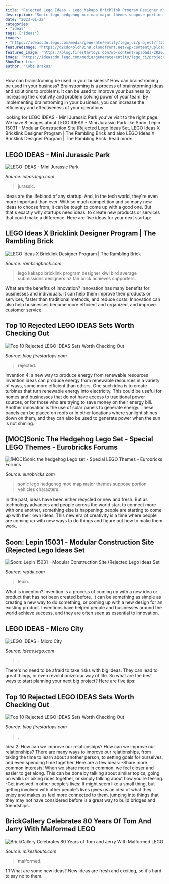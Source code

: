 ```yaml
---
title: "Rejected Lego Ideas - Lego Kakapo Bricklink Program Designer Kiwi Bird Average Submissions Designers Nz Fan Brick Achieves Supporters"
description: "Sonic lego hedgehog moc map major themes suppose portion vehicles characters"
date: "2023-01-22"
categories:
- "ideas"
tags: ["ideas"]
images:
- "https://ideascdn.lego.com/media/generate/entity/lego_ci/project/ff325d42-3000-4448-be2f-97092c6983af/resize_to_fill:250:250"
featuredImage: "https://d2cdo4blch85n8.cloudfront.net/wp-content/uploads/2020/04/LEGO-Tom-and-Jerry-Figures-by-BrickGallery-image-6-copy.jpg"
featured_image: "https://blog.firestartoys.com/wp-content/uploads/2020/05/stitch-768x253.jpg"
image: "https://ideascdn.lego.com/media/generate/entity/lego_ci/project/8d546ea0-8e44-4fe3-8d71-d6679612cbb3/1/resize:1600:900/legacy"
ShowToc: true
author: "Kobe Brakus"
---
```



How can brainstroming be used in your business?
How can brainstroming be used in your business? Brainstroming is a process of brainstorming ideas and solutions to problems. It can be used to improve your business by increasing the creativity and problem solving power of your team. By implementing brainstroming in your business, you can increase the efficiency and effectiveness of your operations.

	

		
looking for LEGO IDEAS - Mini Jurassic Park you've visit to the right page. We have 8 Images about LEGO IDEAS - Mini Jurassic Park like Soon: Lepin 15031 - Modular Construction Site (Rejected Lego Ideas Set, LEGO Ideas X Bricklink Designer Program | The Rambling Brick and also LEGO Ideas X Bricklink Designer Program | The Rambling Brick. Read more:
		
    
## LEGO IDEAS - Mini Jurassic Park

<img loading=lazy src="https://ideascdn.lego.com/media/generate/entity/lego_ci/project/ff325d42-3000-4448-be2f-97092c6983af/resize_to_fill:250:250" onerror="this.onerror=null;this.src='https://tse4.mm.bing.net/th?id=OIP.kdrj-jShZeurGut36C9HNAAAAA&amp;pid=15.1';" alt="LEGO IDEAS - Mini Jurassic Park">

_Source: ideas.lego.com_

>jurassic. 

	

Ideas are the lifeblood of any startup. And, in the tech world, they're even more important than ever. With so much competition and so many new ideas to choose from, it can be tough to come up with a good one. But that's exactly why startups need ideas: to create new products or services that could make a difference. Here are five ideas for your next startup: 

    
## LEGO Ideas X Bricklink Designer Program | The Rambling Brick

<img loading=lazy src="https://ramblingbrick.files.wordpress.com/2020/12/native-3.jpeg?w=675" onerror="this.onerror=null;this.src='https://tse4.mm.bing.net/th?id=OIP.DPrRmkDWUWwbufd1UVBtuQHaE8&amp;pid=15.1';" alt="LEGO Ideas X Bricklink Designer Program | The Rambling Brick">

_Source: ramblingbrick.com_

>lego kakapo bricklink program designer kiwi bird average submissions designers nz fan brick achieves supporters. 

	

What are the benefits of innovation?
Innovation has many benefits for businesses and individuals. It can help them improve their products or services, faster than traditional methods, and reduce costs. Innovation can also help businesses become more efficient and organized, and improve customer service.

    
## Top 10 Rejected LEGO IDEAS Sets Worth Checking Out

<img loading=lazy src="https://blog.firestartoys.com/wp-content/uploads/2020/05/stitch-768x253.jpg" onerror="this.onerror=null;this.src='https://tse3.mm.bing.net/th?id=OIP.AMjNI3L891y2wmiTi3xuEgHaCc&amp;pid=15.1';" alt="Top 10 Rejected LEGO IDEAS Sets Worth Checking Out">

_Source: blog.firestartoys.com_

>rejected. 

	

Invention 4: a new way to produce energy from renewable resources
Invention ideas can produce energy from renewable resources in a variety of ways, some more efficient than others. One such idea is to create turbines that turn renewable energy into electricity. This could be useful for homes and businesses that do not have access to traditional power sources, or for those who are trying to save money on their energy bill. Another innovation is the use of solar panels to generate energy. These panels can be placed on roofs or in other locations where sunlight shines down on them, and they can also be used to generate power when the sun is not shining.

    
## [MOC]Sonic The Hedgehog Lego Set - Special LEGO Themes - Eurobricks Forums

<img loading=lazy src="http://www.brickshelf.com/gallery/zblj/SonicTheHedgehogSet/0box.jpg" onerror="this.onerror=null;this.src='https://tse2.mm.bing.net/th?id=OIP.s-CQ_UCxlhMpZuvJbrFEOgHaFG&amp;pid=15.1';" alt="[MOC]Sonic the hedgehog Lego set - Special LEGO Themes - Eurobricks Forums">

_Source: eurobricks.com_

>sonic lego hedgehog moc map major themes suppose portion vehicles characters. 

	

In the past, ideas have been either recycled or new and fresh. But as technology advances and people across the world start to connect more with one another, something else is happening: people are starting to come up with their own ideas. This new era of creativity is a time where people are coming up with new ways to do things and figure out how to make them work.

    
## Soon: Lepin 15031 - Modular Construction Site (Rejected Lego Ideas Set

<img loading=lazy src="https://external-preview.redd.it/wPQ70mU7uCYuOtMR3hf-QICHtKjc3XsDfCbvluiiD3E.jpg?auto=webp&amp;s=875c0bb625d52ac26ecaeae82629b3a263eff891" onerror="this.onerror=null;this.src='https://tse2.mm.bing.net/th?id=OIP.JZPEm_dVcv5F-kzOqaMqhQHaHa&amp;pid=15.1';" alt="Soon: Lepin 15031 - Modular Construction Site (Rejected Lego Ideas Set">

_Source: reddit.com_

>lepin. 

	

What is invention?
Invention is a process of coming up with a new idea or product that has not been created before. It can be something as simple as creating a new way to do something, or coming up with a new design for an existing product. Inventions have helped people and businesses around the world achieve success, and they are often seen as essential to innovation.

    
## LEGO IDEAS - Micro City

<img loading=lazy src="https://ideascdn.lego.com/media/generate/entity/lego_ci/project/8d546ea0-8e44-4fe3-8d71-d6679612cbb3/1/resize:1600:900/legacy" onerror="this.onerror=null;this.src='https://tse2.mm.bing.net/th?id=OIP.GcmkBJhJGS6yFcfYr5SndgHaF_&amp;pid=15.1';" alt="LEGO IDEAS - Micro City">

_Source: ideas.lego.com_

>. 

	

There's no need to be afraid to take risks with big ideas. They can lead to great things, or even revolutionize our way of life. So what are the best ways to start planning your next big project? Here are five tips:

    
## Top 10 Rejected LEGO IDEAS Sets Worth Checking Out

<img loading=lazy src="https://blog.firestartoys.com/wp-content/uploads/2020/05/jedi-council-1536x367.jpg" onerror="this.onerror=null;this.src='https://tse2.mm.bing.net/th?id=OIP.kD7fLYZyuDHQzF8LEbhFegHaBx&amp;pid=15.1';" alt="Top 10 Rejected LEGO IDEAS Sets Worth Checking Out">

_Source: blog.firestartoys.com_

>. 

	

Idea 2: How can we improve our relationships?
How can we improve our relationships? There are many ways to improve our relationships, from taking the time to learn about another person, to setting goals for ourselves, and even spending time together. Here are a few ideas: 
-Share more common interests: When we share more in common, we feel closer and easier to get along. This can be done by talking about similar topics, going on walks or biking rides together, or simply talking about how you’re feeling. 
-Get involved in other people’s lives: It might seem like a small thing, but getting involved with other people’s lives gives us an idea of what they enjoy and makes us feel more connected to them. jumping into things that they may not have considered before is a great way to build bridges and friendships.

    
## BrickGallery Celebrates 80 Years Of Tom And Jerry With Malformed LEGO

<img loading=lazy src="https://d2cdo4blch85n8.cloudfront.net/wp-content/uploads/2020/04/LEGO-Tom-and-Jerry-Figures-by-BrickGallery-image-6-copy.jpg" onerror="this.onerror=null;this.src='https://tse3.mm.bing.net/th?id=OIP.cNzUvvqFeqCUFMtnQP270AHaE8&amp;pid=15.1';" alt="BrickGallery Celebrates 80 Years of Tom and Jerry With Malformed LEGO">

_Source: mikeshouts.com_

>malformed. 

	

1.1 What are some new ideas?
New ideas are fresh and exciting, so it's hard to say no to them.

